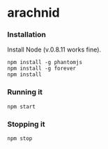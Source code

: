 arachnid
========


### Installation

Install Node (v.0.8.11 works fine).

```
npm install -g phantomjs
npm install -g forever
npm install
```
### Running it

```
npm start
```

### Stopping it
```
npm stop
```
